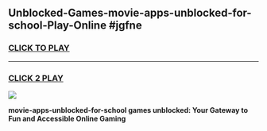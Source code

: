 
## Unblocked-Games-movie-apps-unblocked-for-school-Play-Online #jgfne
<h3>
<a href="https://news.freeplayer.one?title=movie-apps-unblocked-for-school&ref=3">CLICK TO PLAY</a></h3>
<hr>

<h3>
<a href="https://news.freeplayer.one?title=movie-apps-unblocked-for-school&ref=3">CLICK 2 PLAY</a>
  
</h3>

<a href="https://news.freeplayer.one?title=movie-apps-unblocked-for-school&ref=3"><img src="https://clearcache.store/games.png"></a>


**movie-apps-unblocked-for-school games unblocked: Your Gateway to Fun and Accessible Online Gaming**
